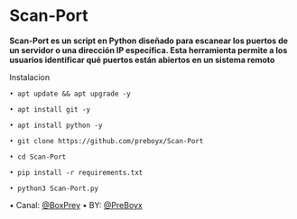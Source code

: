 # Scan-Port


**Scan-Port es un script en Python diseñado para escanear los puertos de un servidor o una dirección IP específica. Esta herramienta permite a los usuarios identificar qué puertos están abiertos en un sistema remoto**

Instalacion

```
• apt update && apt upgrade -y
```
```
• apt install git -y
```

```
• apt install python -y
```

```
• git clone https://github.com/preboyx/Scan-Port
```
```
• cd Scan-Port
````
```
• pip install -r requirements.txt
```
```
• python3 Scan-Port.py
```

• Canal: [@BoxPrey](https://t.me/BoxPrey)
• BY: [@PreBoyx](https://t.me/PreBoyx)